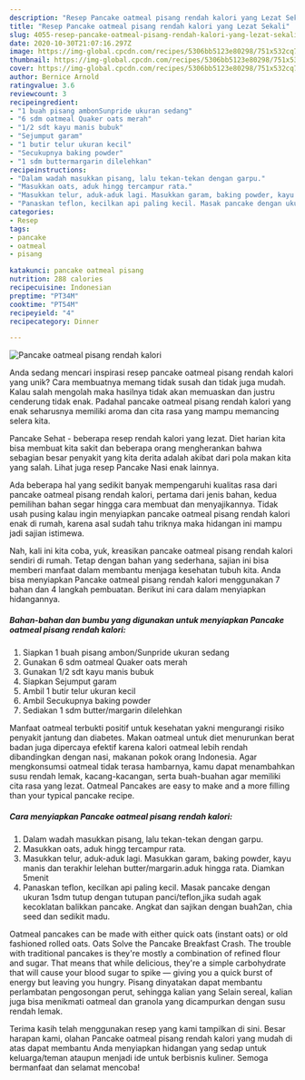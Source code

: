 ```yaml
---
description: "Resep Pancake oatmeal pisang rendah kalori yang Lezat Sekali"
title: "Resep Pancake oatmeal pisang rendah kalori yang Lezat Sekali"
slug: 4055-resep-pancake-oatmeal-pisang-rendah-kalori-yang-lezat-sekali
date: 2020-10-30T21:07:16.297Z
image: https://img-global.cpcdn.com/recipes/5306bb5123e80298/751x532cq70/pancake-oatmeal-pisang-rendah-kalori-foto-resep-utama.jpg
thumbnail: https://img-global.cpcdn.com/recipes/5306bb5123e80298/751x532cq70/pancake-oatmeal-pisang-rendah-kalori-foto-resep-utama.jpg
cover: https://img-global.cpcdn.com/recipes/5306bb5123e80298/751x532cq70/pancake-oatmeal-pisang-rendah-kalori-foto-resep-utama.jpg
author: Bernice Arnold
ratingvalue: 3.6
reviewcount: 3
recipeingredient:
- "1 buah pisang ambonSunpride ukuran sedang"
- "6 sdm oatmeal Quaker oats merah"
- "1/2 sdt kayu manis bubuk"
- "Sejumput garam"
- "1 butir telur ukuran kecil"
- "Secukupnya baking powder"
- "1 sdm buttermargarin dilelehkan"
recipeinstructions:
- "Dalam wadah masukkan pisang, lalu tekan-tekan dengan garpu."
- "Masukkan oats, aduk hingg tercampur rata."
- "Masukkan telur, aduk-aduk lagi. Masukkan garam, baking powder, kayu manis dan terakhir lelehan butter/margarin.aduk hingga rata. Diamkan 5menit"
- "Panaskan teflon, kecilkan api paling kecil. Masak pancake dengan ukuran 1sdm tutup dengan tutupan panci/teflon,jika sudah agak kecoklatan balikkan pancake. Angkat dan sajikan dengan buah2an, chia seed dan sedikit madu."
categories:
- Resep
tags:
- pancake
- oatmeal
- pisang

katakunci: pancake oatmeal pisang 
nutrition: 288 calories
recipecuisine: Indonesian
preptime: "PT34M"
cooktime: "PT54M"
recipeyield: "4"
recipecategory: Dinner

---
```



![Pancake oatmeal pisang rendah kalori](https://img-global.cpcdn.com/recipes/5306bb5123e80298/751x532cq70/pancake-oatmeal-pisang-rendah-kalori-foto-resep-utama.jpg)

Anda sedang mencari inspirasi resep pancake oatmeal pisang rendah kalori yang unik? Cara membuatnya memang tidak susah dan tidak juga mudah. Kalau salah mengolah maka hasilnya tidak akan memuaskan dan justru cenderung tidak enak. Padahal pancake oatmeal pisang rendah kalori yang enak seharusnya memiliki aroma dan cita rasa yang mampu memancing selera kita.

Pancake Sehat - beberapa resep rendah kalori yang lezat. Diet harian kita bisa membuat kita sakit dan beberapa orang mengherankan bahwa sebagian besar penyakit yang kita derita adalah akibat dari pola makan kita yang salah. Lihat juga resep Pancake Nasi enak lainnya.

Ada beberapa hal yang sedikit banyak mempengaruhi kualitas rasa dari pancake oatmeal pisang rendah kalori, pertama dari jenis bahan, kedua pemilihan bahan segar hingga cara membuat dan menyajikannya. Tidak usah pusing kalau ingin menyiapkan pancake oatmeal pisang rendah kalori enak di rumah, karena asal sudah tahu triknya maka hidangan ini mampu jadi sajian istimewa.


Nah, kali ini kita coba, yuk, kreasikan pancake oatmeal pisang rendah kalori sendiri di rumah. Tetap dengan bahan yang sederhana, sajian ini bisa memberi manfaat dalam membantu menjaga kesehatan tubuh kita. Anda bisa menyiapkan Pancake oatmeal pisang rendah kalori menggunakan 7 bahan dan 4 langkah pembuatan. Berikut ini cara dalam menyiapkan hidangannya.

<!--inarticleads1-->

##### Bahan-bahan dan bumbu yang digunakan untuk menyiapkan Pancake oatmeal pisang rendah kalori:

1. Siapkan 1 buah pisang ambon/Sunpride ukuran sedang
1. Gunakan 6 sdm oatmeal Quaker oats merah
1. Gunakan 1/2 sdt kayu manis bubuk
1. Siapkan Sejumput garam
1. Ambil 1 butir telur ukuran kecil
1. Ambil Secukupnya baking powder
1. Sediakan 1 sdm butter/margarin dilelehkan


Manfaat oatmeal terbukti positif untuk kesehatan yakni mengurangi risiko penyakit jantung dan diabetes. Makan oatmeal untuk diet menurunkan berat badan juga dipercaya efektif karena kalori oatmeal lebih rendah dibandingkan dengan nasi, makanan pokok orang Indonesia. Agar mengkonsumsi oatmeal tidak terasa hambarnya, kamu dapat menambahkan susu rendah lemak, kacang-kacangan, serta buah-buahan agar memiliki cita rasa yang lezat. Oatmeal Pancakes are easy to make and a more filling than your typical pancake recipe. 

<!--inarticleads2-->

##### Cara menyiapkan Pancake oatmeal pisang rendah kalori:

1. Dalam wadah masukkan pisang, lalu tekan-tekan dengan garpu.
1. Masukkan oats, aduk hingg tercampur rata.
1. Masukkan telur, aduk-aduk lagi. Masukkan garam, baking powder, kayu manis dan terakhir lelehan butter/margarin.aduk hingga rata. Diamkan 5menit
1. Panaskan teflon, kecilkan api paling kecil. Masak pancake dengan ukuran 1sdm tutup dengan tutupan panci/teflon,jika sudah agak kecoklatan balikkan pancake. Angkat dan sajikan dengan buah2an, chia seed dan sedikit madu.


Oatmeal pancakes can be made with either quick oats (instant oats) or old fashioned rolled oats. Oats Solve the Pancake Breakfast Crash. The trouble with traditional pancakes is they&#39;re mostly a combination of refined flour and sugar. That means that while delicious, they&#39;re a simple carbohydrate that will cause your blood sugar to spike — giving you a quick burst of energy but leaving you hungry. Pisang dinyatakan dapat membantu perlambatan pengosongan perut, sehingga kalian yang Selain sereal, kalian juga bisa menikmati oatmeal dan granola yang dicampurkan dengan susu rendah lemak. 

Terima kasih telah menggunakan resep yang kami tampilkan di sini. Besar harapan kami, olahan Pancake oatmeal pisang rendah kalori yang mudah di atas dapat membantu Anda menyiapkan hidangan yang sedap untuk keluarga/teman ataupun menjadi ide untuk berbisnis kuliner. Semoga bermanfaat dan selamat mencoba!
